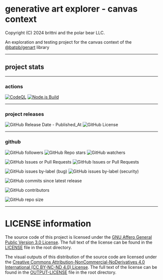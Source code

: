 # generative art explorer - canvas context

Copyright (C) 2024 brittni and the polar bear LLC.

An exploration and testing project for the canvas context of the
[@batpb/genart](https://www.npmjs.com/package/@batpb/genart)
library

----

## project stats

----

### actions

[![CodeQL](https://github.com/brittni-and-the-polar-bear/generative-art-explorer_canvas-context/actions/workflows/codeql.yml/badge.svg)](https://github.com/brittni-and-the-polar-bear/generative-art-explorer_canvas-context/actions/workflows/codeql.yml)
[![Node.js Build](https://github.com/brittni-and-the-polar-bear/generative-art-explorer_canvas-context/actions/workflows/node-build.yml/badge.svg)](https://github.com/brittni-and-the-polar-bear/generative-art-explorer_canvas-context/actions/workflows/node-build.yml)

----

### project releases

![GitHub Release Date - Published_At](https://img.shields.io/github/release-date/brittni-and-the-polar-bear/generative-art-explorer_canvas-context)
![GitHub License](https://img.shields.io/github/license/brittni-and-the-polar-bear/generative-art-explorer_canvas-context)

----

### github

![GitHub followers](https://img.shields.io/github/followers/brittni-and-the-polar-bear)
![GitHub Repo stars](https://img.shields.io/github/stars/brittni-and-the-polar-bear/generative-art-explorer_canvas-context)
![GitHub watchers](https://img.shields.io/github/watchers/brittni-and-the-polar-bear/generative-art-explorer_canvas-context)

![GitHub Issues or Pull Requests](https://img.shields.io/github/issues/brittni-and-the-polar-bear/generative-art-explorer_canvas-context)
![GitHub Issues or Pull Requests](https://img.shields.io/github/issues-pr/brittni-and-the-polar-bear/generative-art-explorer_canvas-context)

![GitHub issues by-label (bug)](https://img.shields.io/github/issues/brittni-and-the-polar-bear/generative-art-explorer_canvas-context/bug?color=red)
![GitHub issues by-label (security)](https://img.shields.io/github/issues/brittni-and-the-polar-bear/generative-art-explorer_canvas-context/security?color=red)

![GitHub commits since latest release](https://img.shields.io/github/commits-since/brittni-and-the-polar-bear/generative-art-explorer_canvas-context/latest)

![GitHub contributors](https://img.shields.io/github/contributors-anon/brittni-and-the-polar-bear/generative-art-explorer_canvas-context)

![GitHub repo size](https://img.shields.io/github/repo-size/brittni-and-the-polar-bear/generative-art-explorer_canvas-context)

----

# LICENSE information

The source code of this project is licensed under the
[GNU Affero General Public Version 3.0 License](https://www.gnu.org/licenses/agpl-3.0.en.html).
The full text of the license can be found in the
[LICENSE](https://github.com/brittni-and-the-polar-bear/generative-art-explorer_canvas-context/blob/main/LICENSE)
file in the root directory.

The visual outputs of this distribution of the source code are licensed under the
[Creative Commons Attribution-NonCommercial-NoDerivatives 4.0 International (CC BY-NC-ND 4.0) License](https://creativecommons.org/licenses/by-nc-nd/4.0/).
The full text of the license can be found in the
[OUTPUT-LICENSE](https://github.com/brittni-and-the-polar-bear/generative-art-explorer_canvas-context/blob/main/OUTPUT-LICENSE)
file in the root directory.
